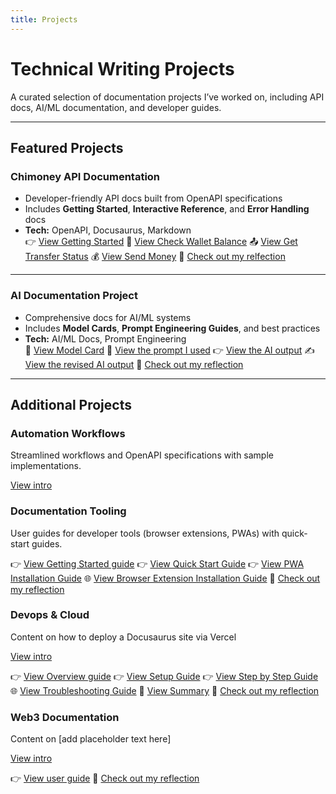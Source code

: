 ```yaml
---
title: Projects
---
```


# Technical Writing Projects

A curated selection of documentation projects I’ve worked on, including API docs, AI/ML documentation, and developer guides.

---

## Featured Projects

### Chimoney API Documentation
- Developer-friendly API docs built from OpenAPI specifications  
- Includes **Getting Started**, **Interactive Reference**, and **Error Handling** docs  
- **Tech:** OpenAPI, Docusaurus, Markdown  
👉 [View Getting Started](/docs/api-documentation/getting-started)
💼 [View Check Wallet Balance](/docs/api-documentation/reference/chimoney/check-wallet-balance)
📤 [View Get Transfer Status](/docs/api-documentation/reference/chimoney/get-transfer-status)
💰 [View Send Money](/docs/api-documentation/reference/chimoney/send-money)
📝 [Check out my relfection](/docs/api-documentation/intro)
---

### AI Documentation Project
- Comprehensive docs for AI/ML systems  
- Includes **Model Cards**, **Prompt Engineering Guides**, and best practices  
- **Tech:** AI/ML Docs, Prompt Engineering  
🪪 [View Model Card](/docs/ai-documentation/model_card)
🤖 [View the prompt I used](/docs/ai-documentation/prompt_used)
👉 [View the AI output](/docs/ai-documentation/ai_output)
✍️ [View the revised AI output](/docs/ai-documentation/final_doc)
📝 [Check out my reflection](/docs/ai-documentation/reflection)




---

## Additional Projects

### Automation Workflows
  Streamlined workflows and OpenAPI specifications with sample implementations.  
  
  [View intro](/docs/automation-workflows/intro)

### Documentation Tooling 
  User guides for developer tools (browser extensions, PWAs) with quick-start guides.  

👉 [View Getting Started guide](/docs/documentation-tooling/getting-started)
👉 [View Quick Start Guide](/docs/documentation-tooling/guides/quick-start-guide)
👉 [View PWA Installation Guide](/docs/documentation-tooling/guides/pwa-installation-guide)
🌐 [View Browser Extension Installation Guide](/docs/documentation-tooling/guides/browser-extension-installation-guide)
📝 [Check out my reflection](/docs/documentation-tooling/intro)

### Devops & Cloud 
  Content on how to deploy a Docusaurus site via Vercel 

[View intro](/docs/devops-cloud/intro)

👉 [View Overview guide](/docs/devops-cloud/overview)
👉 [View Setup Guide](/docs/devops-cloud/setup)
👉 [View Step by Step Guide](/docs/devops-cloud/step_by_step)
🌐 [View Troubleshooting Guide](/docs/devops-cloud/troubleshooting)
📝 [View Summary](/docs/devops-cloud/summary)
📝 [Check out my reflection](/docs/devops-cloud/reflection)

### Web3 Documentation 
  Content on [add placeholder text here]

[View intro](/docs/web3-documentation/intro)

👉 [View user guide](/docs/web3-documentation/user-guide)
📝 [Check out my reflection](/docs/web3-documentation/reflection.md)
